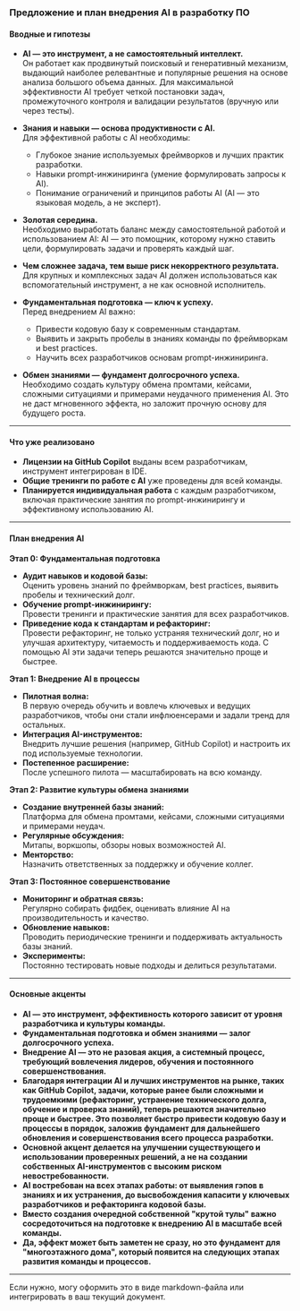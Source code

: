 ### Предложение и план внедрения AI в разработку ПО

#### Вводные и гипотезы

- **AI — это инструмент, а не самостоятельный интеллект.**  
  Он работает как продвинутый поисковый и генеративный механизм, выдающий наиболее релевантные и популярные решения на основе анализа большого объема данных. Для максимальной эффективности AI требует четкой постановки задач, промежуточного контроля и валидации результатов (вручную или через тесты).

- **Знания и навыки — основа продуктивности с AI.**  
  Для эффективной работы с AI необходимы:
  - Глубокое знание используемых фреймворков и лучших практик разработки.
  - Навыки prompt-инжиниринга (умение формулировать запросы к AI).
  - Понимание ограничений и принципов работы AI (AI — это языковая модель, а не эксперт).

- **Золотая середина.**  
  Необходимо выработать баланс между самостоятельной работой и использованием AI: AI — это помощник, которому нужно ставить цели, формулировать задачи и проверять каждый шаг.

- **Чем сложнее задача, тем выше риск некорректного результата.**  
  Для крупных и комплексных задач AI должен использоваться как вспомогательный инструмент, а не как основной исполнитель.

- **Фундаментальная подготовка — ключ к успеху.**  
  Перед внедрением AI важно:
  - Привести кодовую базу к современным стандартам.
  - Выявить и закрыть пробелы в знаниях команды по фреймворкам и best practices.
  - Научить всех разработчиков основам prompt-инжиниринга.

- **Обмен знаниями — фундамент долгосрочного успеха.**  
  Необходимо создать культуру обмена промтами, кейсами, сложными ситуациями и примерами неудачного применения AI. Это не даст мгновенного эффекта, но заложит прочную основу для будущего роста.

---

#### Что уже реализовано

- **Лицензии на GitHub Copilot** выданы всем разработчикам, инструмент интегрирован в IDE.
- **Общие тренинги по работе с AI** уже проведены для всей команды.
- **Планируется индивидуальная работа** с каждым разработчиком, включая практические занятия по prompt-инжинирингу и эффективному использованию AI.

---

#### План внедрения AI

**Этап 0: Фундаментальная подготовка**

- **Аудит навыков и кодовой базы:**  
  Оценить уровень знаний по фреймворкам, best practices, выявить пробелы и технический долг.
- **Обучение prompt-инжинирингу:**  
  Провести тренинги и практические занятия для всех разработчиков.
- **Приведение кода к стандартам и рефакторинг:**  
  Провести рефакторинг, не только устраняя технический долг, но и улучшая архитектуру, читаемость и поддерживаемость кода. С помощью AI эти задачи теперь решаются значительно проще и быстрее.

**Этап 1: Внедрение AI в процессы**

- **Пилотная волна:**  
  В первую очередь обучить и вовлечь ключевых и ведущих разработчиков, чтобы они стали инфлюенсерами и задали тренд для остальных.
- **Интеграция AI-инструментов:**  
  Внедрить лучшие решения (например, GitHub Copilot) и настроить их под используемые технологии.
- **Постепенное расширение:**  
  После успешного пилота — масштабировать на всю команду.

**Этап 2: Развитие культуры обмена знаниями**

- **Создание внутренней базы знаний:**  
  Платформа для обмена промтами, кейсами, сложными ситуациями и примерами неудач.
- **Регулярные обсуждения:**  
  Митапы, воркшопы, обзоры новых возможностей AI.
- **Менторство:**  
  Назначить ответственных за поддержку и обучение коллег.

**Этап 3: Постоянное совершенствование**

- **Мониторинг и обратная связь:**  
  Регулярно собирать фидбек, оценивать влияние AI на производительность и качество.
- **Обновление навыков:**  
  Проводить периодические тренинги и поддерживать актуальность базы знаний.
- **Эксперименты:**  
  Постоянно тестировать новые подходы и делиться результатами.

---

#### Основные акценты

- **AI — это инструмент, эффективность которого зависит от уровня разработчика и культуры команды.**
- **Фундаментальная подготовка и обмен знаниями — залог долгосрочного успеха.**
- **Внедрение AI — это не разовая акция, а системный процесс, требующий вовлечения лидеров, обучения и постоянного совершенствования.**
- **Благодаря интеграции AI и лучших инструментов на рынке, таких как GitHub Copilot, задачи, которые ранее были сложными и трудоемкими (рефакторинг, устранение технического долга, обучение и проверка знаний), теперь решаются значительно проще и быстрее. Это позволяет быстро привести кодовую базу и процессы в порядок, заложив фундамент для дальнейшего обновления и совершенствования всего процесса разработки.**
- **Основной акцент делается на улучшении существующего и использовании проверенных решений, а не на создании собственных AI-инструментов с высоким риском невостребованности.**
- **AI востребован на всех этапах работы: от выявления гэпов в знаниях и их устранения, до высвобождения капасити у ключевых разработчиков и рефакторинга кодовой базы.**
- **Вместо создания очередной собственной "крутой тулы" важно сосредоточиться на подготовке к внедрению AI в масштабе всей команды.**
- **Да, эффект может быть заметен не сразу, но это фундамент для "многоэтажного дома", который появится на следующих этапах развития команды и процессов.**

---

Если нужно, могу оформить это в виде markdown-файла или интегрировать в ваш текущий документ.